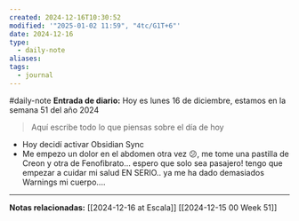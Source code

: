 ```yaml
---
created: 2024-12-16T10:30:52
modified: '"2025-01-02 11:59", "4tc/G1T+6"'
date: 2024-12-16
type:
  - daily-note
aliases: 
tags:
  - journal
---
```

#daily-note
**Entrada de diario:** 
Hoy es lunes 16 de diciembre, estamos en la semana 51 del año 2024

> Aquí escribe todo lo que piensas sobre el día de hoy

- Hoy decidí activar Obsidian Sync
- Me empezo un dolor en el abdomen otra vez 😕, me tome una pastilla de Creon y otra de Fenofibrato... espero que solo sea pasajero! tengo que empezar a cuidar mi salud EN SERIO.. ya me ha dado demasiados Warnings mi cuerpo....


----
**Notas relacionadas:**
[[2024-12-16 at Escala]]
[[2024-12-15 00 Week 51]]

